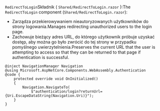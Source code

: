 <span data-ttu-id="da85a-101">`RedirectToLogin`Składnik ( `Shared/RedirectToLogin.razor` ):</span><span class="sxs-lookup"><span data-stu-id="da85a-101">The `RedirectToLogin` component (`Shared/RedirectToLogin.razor`):</span></span>

* <span data-ttu-id="da85a-102">Zarządza przekierowywaniem nieautoryzowanych użytkowników do strony logowania.</span><span class="sxs-lookup"><span data-stu-id="da85a-102">Manages redirecting unauthorized users to the login page.</span></span>
* <span data-ttu-id="da85a-103">Zachowuje bieżący adres URL, do którego użytkownik próbuje uzyskać dostęp, aby można go było zwrócić do tej strony w przypadku pomyślnego uwierzytelnienia.</span><span class="sxs-lookup"><span data-stu-id="da85a-103">Preserves the current URL that the user is attempting to access so that they can be returned to that page if authentication is successful.</span></span>

```razor
@inject NavigationManager Navigation
@using Microsoft.AspNetCore.Components.WebAssembly.Authentication
@code {
    protected override void OnInitialized()
    {
        Navigation.NavigateTo(
            $"authentication/login?returnUrl={Uri.EscapeDataString(Navigation.Uri)}");
    }
}
```
